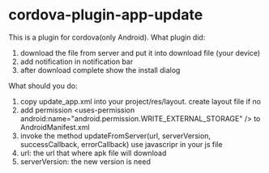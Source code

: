 # cordova-plugin-app-update
This is a plugin for cordova(only Android). What plugin did:
 1. download the file from server and put it into download file (your device)
 2. add notification in notification bar
 3. after download complete show the install dialog

What should you do:
 1. copy update_app.xml into your project/res/layout. create layout file if no
 2. add permission \<uses-permission android:name="android.permission.WRITE_EXTERNAL_STORAGE" /> to AndroidManifest.xml
 3. invoke the method updateFromServer(url, serverVersion, successCallback, errorCallback) use javascripr in your js file
 4. url: the url that where apk file will download
 5. serverVersion: the new version is need
